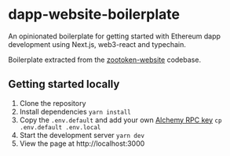 # dapp-website-boilerplate

An opinionated boilerplate for getting started with Ethereum dapp development using Next.js, web3-react and typechain.

Boilerplate extracted from the [zootoken-website](https://github.com/ZooToken/zootoken-website) codebase.

## Getting started locally

1. Clone the repository
1. Install dependencies `yarn install`
1. Copy the `.env.default` and add your own [Alchemy RPC key](https://alchemyapi.io) `cp .env.default .env.local`
1. Start the development server `yarn dev`
1. View the page at http://localhost:3000
